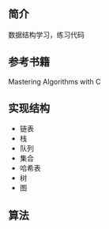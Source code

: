 ## 简介
数据结构学习，练习代码

## 参考书籍
Mastering Algorithms with C

## 实现结构
- 链表
- 栈
- 队列
- 集合
- 哈希表
- 树
- 图

## 算法
